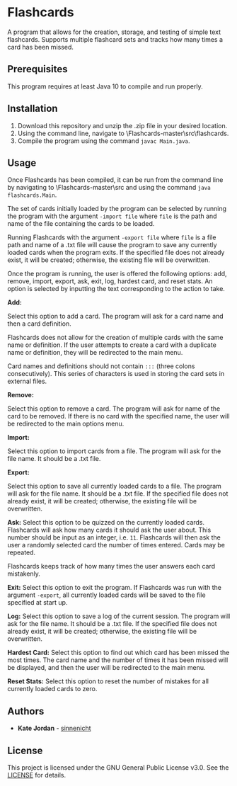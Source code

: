 Flashcards
==========

A program that allows for the creation, storage, and testing of simple text flashcards.
Supports multiple flashcard sets and tracks how many times a card has been missed.

Prerequisites
--------------
This program requires at least Java 10 to compile and run properly.

Installation
------------

1. Download this repository and unzip the .zip file in your desired location.
2. Using the command line, navigate to \Flashcards-master\src\flashcards.
3. Compile the program using the command `javac Main.java`.

Usage
-----

Once Flashcards has been compiled, it can be run from the command line by navigating to \Flashcards-master\src and using the command `java flashcards.Main`.

The set of cards initially loaded by the program can be selected by running the program with the argument `-import file` where `file` is the path and name of the file containing the cards to be loaded.

Running Flashcards with the argument `-export file` where `file` is a file path and name of a .txt file will cause the program to save any currently loaded cards when the program exits.
If the specified file does not already exist, it will be created; otherwise, the existing file will be overwritten.

Once the program is running, the user is offered the following options: add, remove, import, export, ask, exit, log, hardest card, and reset stats.
An option is selected by inputting the text corresponding to the action to take.

**Add:**

Select this option to add a card. The program will ask for a card name and then a card definition.

Flashcards does not allow for the creation of multiple cards with the same name or definition.
If the user attempts to create a card with a duplicate name or definition, they will be redirected to the main menu.

Card names and definitions should not contain `:::` (three colons consecutively).
This series of characters is used in storing the card sets in external files.

**Remove:**

Select this option to remove a card. The program will ask for name of the card to be removed.
If there is no card with the specified name, the user will be redirected to the main options menu.

**Import:**

Select this option to import cards from a file. The program will ask for the file name. It should be a .txt file.

**Export:**

Select this option to save all currently loaded cards to a file. The program will ask for the file name. It should be a .txt file.
If the specified file does not already exist, it will be created; otherwise, the existing file will be overwritten.

**Ask:**
Select this option to be quizzed on the currently loaded cards. Flashcards will ask how many cards it should ask the user about.
This number should be input as an integer, i.e. `11`.
Flashcards will then ask the user a randomly selected card the number of times entered. Cards may be repeated.

Flashcards keeps track of how many times the user answers each card mistakenly.

**Exit:**
Select this option to exit the program.
If Flashcards was run with the argument `-export`, all currently loaded cards will be saved to the file specified at start up.

**Log:**
Select this option to save a log of the current session. The program will ask for the file name. It should be a .txt file.
If the specified file does not already exist, it will be created; otherwise, the existing file will be overwritten.

**Hardest Card:**
Select this option to find out which card has been missed the most times.
The card name and the number of times it has been missed will be displayed, and then the user will be redirected to the main menu.

**Reset Stats:**
Select this option to reset the number of mistakes for all currently loaded cards to zero.

Authors
-------

* **Kate Jordan** - [sinnenicht](https://github.com/sinnenicht/)

License
-------

This project is licensed under the GNU General Public License v3.0. See the [LICENSE](https://github.com/sinnenicht/Flashcards/blob/master/LICENSE) for details.
